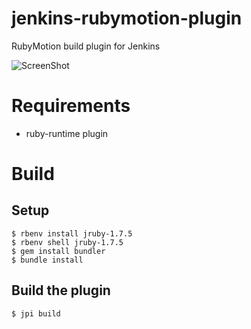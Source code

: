# jenkins-rubymotion-plugin

RubyMotion build plugin for Jenkins

![ScreenShot](https://raw.github.com/Watson1978/jenkins-rubymotion-plugin/master/screenshot/rubymotion-plugin.png)


# Requirements

- ruby-runtime plugin


# Build

## Setup

```
$ rbenv install jruby-1.7.5
$ rbenv shell jruby-1.7.5
$ gem install bundler
$ bundle install
```

## Build the plugin

```
$ jpi build
```